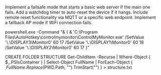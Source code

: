 Implement a failsafe mode that starts a basic web server if the main one fails.
Add a watchdog timer to auto-reset the device if it hangs.
Include remote reset functionality via MQTT or a specific web endpoint.
Implement a fallback AP mode if WiFi connection fails.

powershell.exe -Command "& { & 'C:\Program Files\AutoHotkey\controlmymonitor\ControlMyMonitor.exe' /SetValue '\\.\DISPLAY3\Monitor0' 60 17 /SetValue '\\.\DISPLAY1\Monitor0' 60 18 /SetValue '\\.\DISPLAY2\Monitor0' 60 17 }"

CREATE FOLDER STRUCTURE
Get-ChildItem -Recurse | Where-Object { $_.PSIsContainer } | Select-Object FullName | ForEach-Object { $_.FullName.Replace($PWD.Path, "").TrimStart("\") } > structure.txt